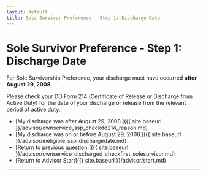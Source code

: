 ```yaml
---
layout: default
title: Sole Survivor Preference - Step 1: Discharge Date
---
```


# Sole Survivor Preference - Step 1: Discharge Date

For Sole Survivorship Preference, your discharge must have occurred **after August 29, 2008**.

Please check your DD Form 214 (Certificate of Release or Discharge from Active Duty) for the date of your discharge or release from the relevant period of active duty.

*   [My discharge was after August 29, 2008.]({{ site.baseurl }}/advisor/ownservice_ssp_checkdd214_reason.md)
*   [My discharge was on or before August 29, 2008.]({{ site.baseurl }}/advisor/ineligible_ssp_dischargedate.md)
*   [Return to previous question.]({{ site.baseurl }}/advisor/ownservice_discharged_checkfirst_solesurvivor.md)
*   [Return to Advisor Start]({{ site.baseurl }}/advisor/start.md)
---
